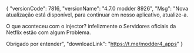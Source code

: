 {
  "versionCode": 7816,
  "versionName": "4.7.0 modder 8926",
  "Msg": "Nova atualização está disponível, para continuar em nosso aplicativo, atualize-a.

O que aconteceu com o injector?
infelizmente o Servidores oficiais da Netflix estão com algum Problema.

Obrigado por entender",
  "downloadLink": "https://t.me/modder4_apps"
  } 
